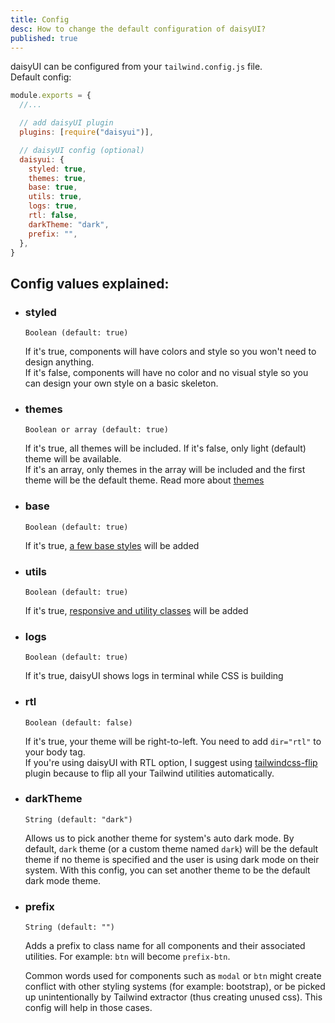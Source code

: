 ```yaml
---
title: Config
desc: How to change the default configuration of daisyUI?
published: true
---
```


daisyUI can be configured from your `tailwind.config.js` file.  
Default config:

```js
module.exports = {
  //...

  // add daisyUI plugin
  plugins: [require("daisyui")],

  // daisyUI config (optional)
  daisyui: {
    styled: true,
    themes: true,
    base: true,
    utils: true,
    logs: true,
    rtl: false,
    darkTheme: "dark",
    prefix: "",
  },
}
```

## Config values explained:

- ### styled

  `Boolean (default: true)`

  If it's true, components will have colors and style so you won't need to design anything.  
  If it's false, components will have no color and no visual style so you can design your own style on a basic skeleton.

- ### themes

  `Boolean or array (default: true)`

  If it's true, all themes will be included.
  If it's false, only light (default) theme will be available.  
  If it's an array, only themes in the array will be included and the first theme will be the default theme.
  Read more about [themes](/docs/themes)

- ### base

  `Boolean (default: true)`

  If it's true, [a few base styles](https://github.com/saadeghi/daisyui/blob/master/src/base) will be added

- ### utils

  `Boolean (default: true)`

  If it's true, [responsive and utility classes](https://github.com/saadeghi/daisyui/tree/master/src/utilities) will be added

- ### logs

  `Boolean (default: true)`

  If it's true, daisyUI shows logs in terminal while CSS is building

- ### rtl

  `Boolean (default: false)`

  If it's true, your theme will be right-to-left. You need to add `dir="rtl"` to your body tag.  
  If you're using daisyUI with RTL option, I suggest using [tailwindcss-flip](https://github.com/cvrajeesh/tailwindcss-flip) plugin because to flip all your Tailwind utilities automatically.

- ### darkTheme

  `String (default: "dark")`

  Allows us to pick another theme for system's auto dark mode. By default, `dark` theme (or a custom theme named `dark`) will be the default theme if no theme is specified and the user is using dark mode on their system. With this config, you can set another theme to be the default dark mode theme.

- ### prefix

  `String (default: "")`

  Adds a prefix to class name for all components and their associated utilities. For example: `btn` will become `prefix-btn`.

  Common words used for components such as `modal` or `btn` might create conflict with other styling systems (for example: bootstrap), or be picked up unintentionally by Tailwind extractor (thus creating unused css). This config will help in those cases.
  